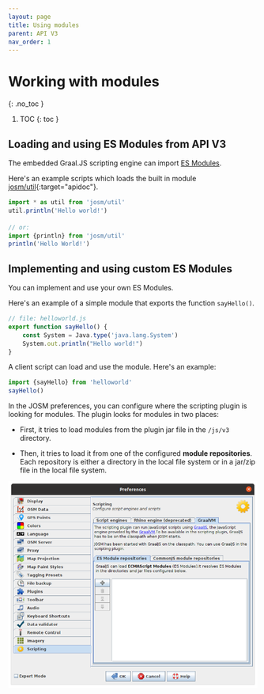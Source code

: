 ```yaml
---
layout: page
title: Using modules
parent: API V3
nav_order: 1
---
```


# Working with modules
{: .no_toc }

1. TOC
{: toc }

## Loading and using ES Modules from API V3

The embedded Graal.JS scripting engine can import [ES Modules][es-modules-spec].

Here's an example scripts which loads the built in module [josm/util]{:target="apidoc"}.

```js
import * as util from 'josm/util'
util.println('Hello world!')

// or:
import {println} from 'josm/util' 
println('Hello World!')
```

## Implementing and using custom ES Modules

You can implement and use your own ES Modules.

Here's an example of a simple module that exports the function <code class="inline">sayHello()</code>.

```js
// file: helloworld.js
export function sayHello() {
    const System = Java.type('java.lang.System')
    System.out.println("Hello world!")
}
```

A client script can load and use the module. Here's an example:

```js
import {sayHello} from 'helloworld'
sayHello()
```

In the JOSM preferences, you can configure where the scripting plugin is looking
for modules. The plugin looks for modules in two places:

* First, it tries to load modules from the plugin jar file in the <code class="inline">/js/v3</code> directory.

* Then, it tries to load it from one of the configured **module repositories**. Each
  repository is either a directory in the local file system or in a jar/zip file in the local file system.


<img src="../../assets/img/v3/configure-es-module-repositories.png"/>


[es-modules-spec]: https://262.ecma-international.org/6.0/#sec-modules
[CommonJS module]: http://www.commonjs.org/specs/modules/1.0/
[josm/util]: ../../api/v3/module-josm_util.html